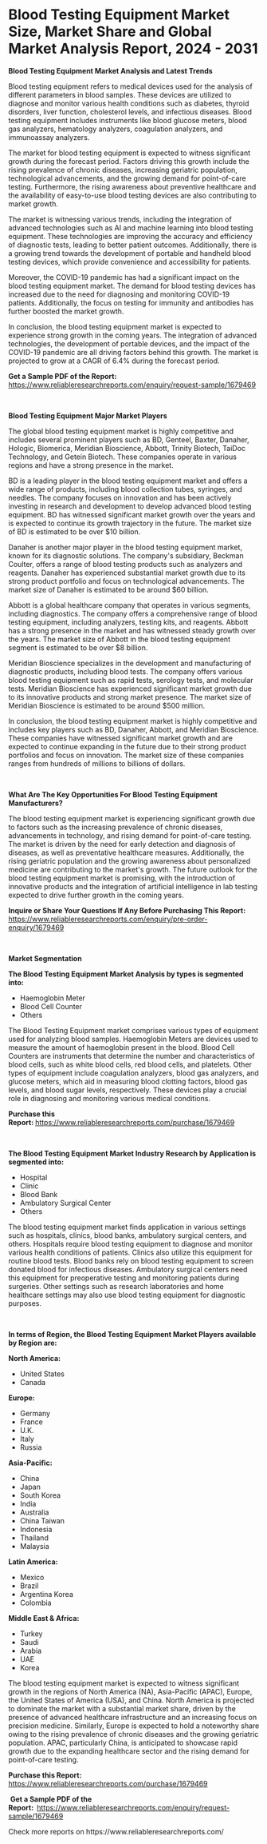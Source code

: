 <p><h1>Blood Testing Equipment Market Size, Market Share and Global Market Analysis Report, 2024 - 2031</h1></p><p><strong>Blood Testing Equipment Market Analysis and Latest Trends</strong></p>
<p><p>Blood testing equipment refers to medical devices used for the analysis of different parameters in blood samples. These devices are utilized to diagnose and monitor various health conditions such as diabetes, thyroid disorders, liver function, cholesterol levels, and infectious diseases. Blood testing equipment includes instruments like blood glucose meters, blood gas analyzers, hematology analyzers, coagulation analyzers, and immunoassay analyzers.</p><p>The market for blood testing equipment is expected to witness significant growth during the forecast period. Factors driving this growth include the rising prevalence of chronic diseases, increasing geriatric population, technological advancements, and the growing demand for point-of-care testing. Furthermore, the rising awareness about preventive healthcare and the availability of easy-to-use blood testing devices are also contributing to market growth.</p><p>The market is witnessing various trends, including the integration of advanced technologies such as AI and machine learning into blood testing equipment. These technologies are improving the accuracy and efficiency of diagnostic tests, leading to better patient outcomes. Additionally, there is a growing trend towards the development of portable and handheld blood testing devices, which provide convenience and accessibility for patients.</p><p>Moreover, the COVID-19 pandemic has had a significant impact on the blood testing equipment market. The demand for blood testing devices has increased due to the need for diagnosing and monitoring COVID-19 patients. Additionally, the focus on testing for immunity and antibodies has further boosted the market growth.</p><p>In conclusion, the blood testing equipment market is expected to experience strong growth in the coming years. The integration of advanced technologies, the development of portable devices, and the impact of the COVID-19 pandemic are all driving factors behind this growth. The market is projected to grow at a CAGR of 6.4% during the forecast period.</p></p>
<p><strong>Get a Sample PDF of the Report:&nbsp;</strong> <a href="https://www.reliableresearchreports.com/enquiry/request-sample/1679469">https://www.reliableresearchreports.com/enquiry/request-sample/1679469</a></p>
<p>&nbsp;</p>
<p><strong>Blood Testing Equipment Major Market Players</strong></p>
<p><p>The global blood testing equipment market is highly competitive and includes several prominent players such as BD, Genteel, Baxter, Danaher, Hologic, Biomerica, Meridian Bioscience, Abbott, Trinity Biotech, TaiDoc Technology, and Getein Biotech. These companies operate in various regions and have a strong presence in the market.</p><p>BD is a leading player in the blood testing equipment market and offers a wide range of products, including blood collection tubes, syringes, and needles. The company focuses on innovation and has been actively investing in research and development to develop advanced blood testing equipment. BD has witnessed significant market growth over the years and is expected to continue its growth trajectory in the future. The market size of BD is estimated to be over $10 billion.</p><p>Danaher is another major player in the blood testing equipment market, known for its diagnostic solutions. The company's subsidiary, Beckman Coulter, offers a range of blood testing products such as analyzers and reagents. Danaher has experienced substantial market growth due to its strong product portfolio and focus on technological advancements. The market size of Danaher is estimated to be around $60 billion.</p><p>Abbott is a global healthcare company that operates in various segments, including diagnostics. The company offers a comprehensive range of blood testing equipment, including analyzers, testing kits, and reagents. Abbott has a strong presence in the market and has witnessed steady growth over the years. The market size of Abbott in the blood testing equipment segment is estimated to be over $8 billion.</p><p>Meridian Bioscience specializes in the development and manufacturing of diagnostic products, including blood tests. The company offers various blood testing equipment such as rapid tests, serology tests, and molecular tests. Meridian Bioscience has experienced significant market growth due to its innovative products and strong market presence. The market size of Meridian Bioscience is estimated to be around $500 million.</p><p>In conclusion, the blood testing equipment market is highly competitive and includes key players such as BD, Danaher, Abbott, and Meridian Bioscience. These companies have witnessed significant market growth and are expected to continue expanding in the future due to their strong product portfolios and focus on innovation. The market size of these companies ranges from hundreds of millions to billions of dollars.</p></p>
<p>&nbsp;</p>
<p><strong>What Are The Key Opportunities For Blood Testing Equipment Manufacturers?</strong></p>
<p><p>The blood testing equipment market is experiencing significant growth due to factors such as the increasing prevalence of chronic diseases, advancements in technology, and rising demand for point-of-care testing. The market is driven by the need for early detection and diagnosis of diseases, as well as preventative healthcare measures. Additionally, the rising geriatric population and the growing awareness about personalized medicine are contributing to the market's growth. The future outlook for the blood testing equipment market is promising, with the introduction of innovative products and the integration of artificial intelligence in lab testing expected to drive further growth in the coming years.</p></p>
<p><strong>Inquire or Share Your Questions If Any Before Purchasing This Report:</strong> <a href="https://www.reliableresearchreports.com/enquiry/pre-order-enquiry/1679469">https://www.reliableresearchreports.com/enquiry/pre-order-enquiry/1679469</a></p>
<p>&nbsp;</p>
<p><strong>Market Segmentation</strong></p>
<p><strong>The Blood Testing Equipment Market Analysis by types is segmented into:</strong></p>
<p><ul><li>Haemoglobin Meter</li><li>Blood Cell Counter</li><li>Others</li></ul></p>
<p><p>The Blood Testing Equipment market comprises various types of equipment used for analyzing blood samples. Haemoglobin Meters are devices used to measure the amount of haemoglobin present in the blood. Blood Cell Counters are instruments that determine the number and characteristics of blood cells, such as white blood cells, red blood cells, and platelets. Other types of equipment include coagulation analyzers, blood gas analyzers, and glucose meters, which aid in measuring blood clotting factors, blood gas levels, and blood sugar levels, respectively. These devices play a crucial role in diagnosing and monitoring various medical conditions.</p></p>
<p><strong>Purchase this Report:&nbsp;</strong><a href="https://www.reliableresearchreports.com/purchase/1679469">https://www.reliableresearchreports.com/purchase/1679469</a></p>
<p>&nbsp;</p>
<p><strong>The Blood Testing Equipment Market Industry Research by Application is segmented into:</strong></p>
<p><ul><li>Hospital</li><li>Clinic</li><li>Blood Bank</li><li>Ambulatory Surgical Center</li><li>Others</li></ul></p>
<p><p>The blood testing equipment market finds application in various settings such as hospitals, clinics, blood banks, ambulatory surgical centers, and others. Hospitals require blood testing equipment to diagnose and monitor various health conditions of patients. Clinics also utilize this equipment for routine blood tests. Blood banks rely on blood testing equipment to screen donated blood for infectious diseases. Ambulatory surgical centers need this equipment for preoperative testing and monitoring patients during surgeries. Other settings such as research laboratories and home healthcare settings may also use blood testing equipment for diagnostic purposes.</p></p>
<p>&nbsp;</p>
<p><strong>In terms of Region, the Blood Testing Equipment Market Players available by Region are:</strong></p>
<p>
    <p> <strong> North America: </strong>
        <ul>
            <li>United States</li>
            <li>Canada</li>
        </ul>
        </p> 
    <p> <strong> Europe: </strong>
        <ul>
            <li>Germany</li>
            <li>France</li>
            <li>U.K.</li>
            <li>Italy</li>
            <li>Russia</li>
        </ul>
        </p> 
    <p> <strong> Asia-Pacific: </strong>
        <ul>
            <li>China</li>
            <li>Japan</li>
            <li>South Korea</li>
            <li>India</li>
            <li>Australia</li>
            <li>China Taiwan</li>
            <li>Indonesia</li>
            <li>Thailand</li>
            <li>Malaysia</li>
        </ul>
        </p> 
    <p> <strong> Latin America: </strong>
        <ul>
            <li>Mexico</li>
            <li>Brazil</li>
            <li>Argentina Korea</li>
            <li>Colombia</li>
        </ul>
        </p> 
    <p> <strong> Middle East & Africa: </strong>
        <ul>
            <li>Turkey</li>
            <li>Saudi</li>
            <li>Arabia</li>
            <li>UAE</li>
            <li>Korea</li>
        </ul>
    </p>
    </p>
<p><p>The blood testing equipment market is expected to witness significant growth in the regions of North America (NA), Asia-Pacific (APAC), Europe, the United States of America (USA), and China. North America is projected to dominate the market with a substantial market share, driven by the presence of advanced healthcare infrastructure and an increasing focus on precision medicine. Similarly, Europe is expected to hold a noteworthy share owing to the rising prevalence of chronic diseases and the growing geriatric population. APAC, particularly China, is anticipated to showcase rapid growth due to the expanding healthcare sector and the rising demand for point-of-care testing.</p></p>
<p><strong>Purchase this Report: </strong><a href="https://www.reliableresearchreports.com/purchase/1679469">https://www.reliableresearchreports.com/purchase/1679469</a></p>
<p>&nbsp;<strong>Get a Sample PDF of the Report:&nbsp;&nbsp;</strong><a href="https://www.reliableresearchreports.com/enquiry/request-sample/1679469">https://www.reliableresearchreports.com/enquiry/request-sample/1679469</a></p>
<p><strong></strong></p>
<p>Check more reports on https://www.reliableresearchreports.com/</p>